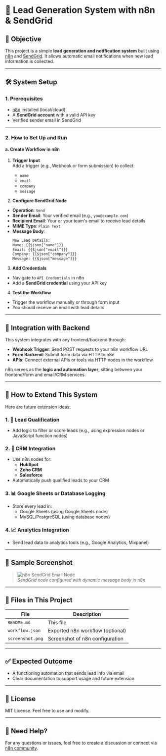 # 📧 Lead Generation System with n8n & SendGrid

## 📌 Objective

This project is a simple **lead generation and notification system** built using [n8n](https://n8n.io/) and [SendGrid](https://sendgrid.com/). It allows automatic email notifications when new lead information is collected.

---

## 🛠 System Setup

### 1. Prerequisites

- [n8n](https://docs.n8n.io/) installed (local/cloud)
- A **SendGrid account** with a valid API key
- Verified sender email in SendGrid

---

### 2. How to Set Up and Run

#### a. Create Workflow in n8n

1. **Trigger Input**  
   Add a trigger (e.g., Webhook or form submission) to collect:

   - `name`
   - `email`
   - `company`
   - `message`

2. **Configure SendGrid Node**

- **Operation**: `Send`
- **Sender Email**: Your verified email (e.g., `you@example.com`)
- **Recipient Email**: Your or your team's email to receive lead details
- **MIME Type**: `Plain Text`
- **Message Body**:
  ```txt
  New Lead Details:
  Name: {{$json["name"]}}
  Email: {{$json["email"]}}
  Company: {{$json["company"]}}
  Message: {{$json["message"]}}
  ```

3. **Add Credentials**

- Navigate to `API Credentials` in n8n
- Add a **SendGrid credential** using your API key

4. **Test the Workflow**

- Trigger the workflow manually or through form input
- You should receive an email with lead details

---

## 🔄 Integration with Backend

This system integrates with any frontend/backend through:

- **Webhook Trigger**: Send POST requests to your n8n workflow URL
- **Form Backend**: Submit form data via HTTP to n8n
- **APIs**: Connect external APIs or tools via HTTP nodes in the workflow

n8n serves as the **logic and automation layer**, sitting between your frontend/form and email/CRM services.

---

## 🔧 How to Extend This System

Here are future extension ideas:

### 1. 🎯 Lead Qualification

- Add logic to filter or score leads (e.g., using expression nodes or JavaScript function nodes)

### 2. 🤝 CRM Integration

- Use n8n nodes for:
  - **HubSpot**
  - **Zoho CRM**
  - **Salesforce**
- Automatically push qualified leads to your CRM

### 3. 📊 Google Sheets or Database Logging

- Store every lead in:
  - Google Sheets (using Google Sheets node)
  - MySQL/PostgreSQL (using database nodes)

### 4. 📈 Analytics Integration

- Send lead data to analytics tools (e.g., Google Analytics, Mixpanel)

---

## 📸 Sample Screenshot

> ![n8n SendGrid Email Node](./screenshot.png)  
> _SendGrid node configured with dynamic message body in n8n_

---

## 📄 Files in This Project

| File             | Description                      |
| ---------------- | -------------------------------- |
| `README.md`      | This file                        |
| `workflow.json`  | Exported n8n workflow (optional) |
| `screenshot.png` | Screenshot of n8n configuration  |

---

## ✅ Expected Outcome

- A functioning automation that sends lead info via email
- Clear documentation to support usage and future extension

---

## 📃 License

MIT License. Feel free to use and modify.

---

## 🙋 Need Help?

For any questions or issues, feel free to create a discussion or connect via [n8n community](https://community.n8n.io/).
